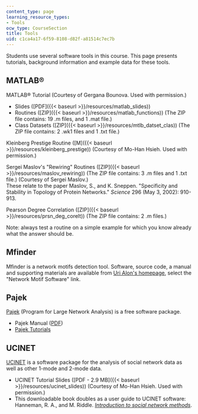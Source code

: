 ```yaml
---
content_type: page
learning_resource_types:
- Tools
ocw_type: CourseSection
title: Tools
uid: c1ca4a17-6f59-8108-d82f-a81514c7ec7b
---
```


Students use several software tools in this course. This page presents tutorials, background information and example data for these tools.

MATLAB®
-------

MATLAB® Tutorial (Courtesy of Gergana Bounova. Used with permission.)

*   Slides ([PDF]({{< baseurl >}}/resources/matlab_slides))
*   Routines ([ZIP]({{< baseurl >}}/resources/matlab_functions)) (The ZIP file contains: 19 .m files, and 1 .mat file.)
*   Class Datasets ([ZIP]({{< baseurl >}}/resources/mtlb_datset_clas)) (The ZIP file contains: 2 .wk1 files and 1 .txt file.)

Kleinberg Prestige Routine ([M]({{< baseurl >}}/resources/kleinberg_prestige)) (Courtesy of Mo-Han Hsieh. Used with permission.)

Sergei Maslov's "Rewiring" Routines ([ZIP]({{< baseurl >}}/resources/maslov_rewiring)) (The ZIP file contains: 3 .m files and 1 .txt file.) (Courtesy of Sergei Maslov.)  
These relate to the paper Maslov, S., and K. Sneppen. "Specificity and Stability in Topology of Protein Networks." _Science_ 296 (May 3, 2002): 910-913.

Pearson Degree Correlation ([ZIP]({{< baseurl >}}/resources/prsn_deg_corelt)) (The ZIP file contains: 2 .m files.)

Note: always test a routine on a simple example for which you know already what the answer should be.

Mfinder
-------

Mfinder is a network motifs detection tool. Software, source code, a manual and supporting materials are available from [Uri Alon's homepage](http://www.weizmann.ac.il/mcb/UriAlon/), select the "Network Motif Software" link.

Pajek
-----

[Pajek](http://vlado.fmf.uni-lj.si/pub/networks/pajek/) (Program for Large Network Analysis) is a free software package.

*   Pajek Manual ([PDF](http://vlado.fmf.uni-lj.si/pub/networks/pajek/doc/pajekman.pdf))
*   [Pajek Tutorials](http://vlado.fmf.uni-lj.si/pub/networks/pajek/howto.htm)

UCINET
------

[UCINET](http://www.analytictech.com/ucinet/ucinet.htm) is a software package for the analysis of social network data as well as other 1-mode and 2-mode data.

*   UCINET Tutorial Slides ([PDF - 2.9 MB]({{< baseurl >}}/resources/ucinet_slides)) (Courtesy of Mo-Han Hsieh. Used with permission.)
*   This downloadable book doubles as a user guide to UCINET software: Hanneman, R. A., and M. Riddle. [_Introduction to social network methods_](http://faculty.ucr.edu/~hanneman/nettext/).